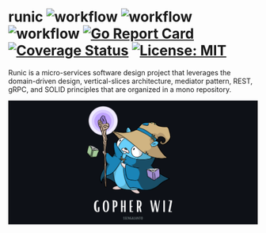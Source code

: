 # runic ![workflow](https://github.com/ssengalanto/runic/actions/workflows/dev.yml/badge.svg) ![workflow](https://github.com/ssengalanto/runic/actions/workflows/staging.yml/badge.svg) ![workflow](https://github.com/ssengalanto/runic/actions/workflows/prod.yml/badge.svg) [![Go Report Card](https://goreportcard.com/badge/github.com/ssengalanto/runic)](https://goreportcard.com/report/github.com/ssengalanto/runic) [![Coverage Status](https://coveralls.io/repos/github/ssengalanto/runic/badge.svg?branch=main)](https://coveralls.io/github/ssengalanto/runic?branch=dev) [![License: MIT](https://img.shields.io/badge/License-MIT-yellow.svg)](https://opensource.org/licenses/MIT)

Runic is a micro-services software design project that leverages the domain-driven design, vertical-slices architecture, mediator pattern, REST, gRPC, and SOLID principles that are organized in a mono repository.

![Gopher Wiz](./assets/ssengalanto-gopher-wiz.png)
